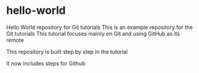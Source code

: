 # hello-world
Hello World repository for Git tutorials
This is an example repository for the Git tutorials
This tutorial focuses mainly on Git and using GitHub as its remote

This repository is built step by step in the tutorial

It now includes steps for Github
